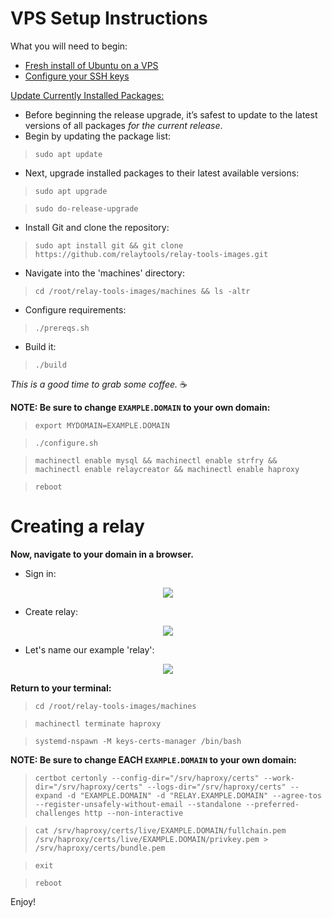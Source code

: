 # VPS Setup Instructions

What you will need to begin:
- [Fresh install of Ubuntu on a VPS](https://www.digitalocean.com/community/tutorials/how-to-upgrade-to-ubuntu-22-04-jammy-jellyfish)
- [Configure your SSH keys](https://www.digitalocean.com/community/tutorials/how-to-set-up-ssh-keys-on-ubuntu-22-04)


[Update Currently Installed Packages:](https://www.digitalocean.com/community/tutorials/how-to-upgrade-to-ubuntu-22-04-jammy-jellyfish#step-2-updating-currently-installed-packages)

- Before beginning the release upgrade, it’s safest to update to the latest versions of all packages _for the current release_.
- Begin by updating the package list:

>`sudo apt update`
 
- Next, upgrade installed packages to their latest available versions:

>`sudo apt upgrade`

>`sudo do-release-upgrade`

- Install Git and clone the repository:

>`sudo apt install git && git clone https://github.com/relaytools/relay-tools-images.git`

- Navigate into the 'machines' directory:

>`cd /root/relay-tools-images/machines && ls -altr`

- Configure requirements:

>`./prereqs.sh `

- Build it:

>`./build`

*This is a good time to grab some coffee.* ☕

**NOTE: Be sure to change `EXAMPLE.DOMAIN` to your own domain:**

>`export MYDOMAIN=EXAMPLE.DOMAIN`

>`./configure.sh`

>`machinectl enable mysql && machinectl enable strfry && machinectl enable relaycreator && machinectl enable haproxy`

>`reboot`

# Creating a relay

**Now, navigate to your domain in a browser.**

- Sign in:

<p align="center">
  <img src="https://github.com/TekkadanPlays/docs/assets/93434084/826bbd35-1e58-4cc1-ae01-a0f8e0d329ff">
</p>

- Create relay:

<p align="center">
  <img src="https://github.com/TekkadanPlays/docs/assets/93434084/75e993d9-b3ac-490f-82f3-fee785392e96">
</p>

- Let's name our example 'relay':

<p align="center">
  <img src="https://github.com/TekkadanPlays/docs/assets/93434084/ddd1906f-6757-429b-9757-a0b73299fe1c">
</p>

**Return to your terminal:**

>`cd /root/relay-tools-images/machines`

>`machinectl terminate haproxy`

>`systemd-nspawn -M keys-certs-manager /bin/bash`

**NOTE: Be sure to change EACH `EXAMPLE.DOMAIN` to your own domain:**

>`certbot certonly --config-dir="/srv/haproxy/certs" --work-dir="/srv/haproxy/certs" --logs-dir="/srv/haproxy/certs" --expand -d "EXAMPLE.DOMAIN" -d "RELAY.EXAMPLE.DOMAIN" --agree-tos --register-unsafely-without-email --standalone --preferred-challenges http --non-interactive`

>`cat /srv/haproxy/certs/live/EXAMPLE.DOMAIN/fullchain.pem /srv/haproxy/certs/live/EXAMPLE.DOMAIN/privkey.pem > /srv/haproxy/certs/bundle.pem`

>`exit`

>`reboot`

Enjoy!
